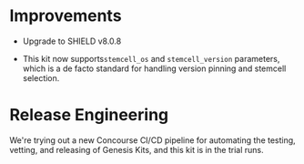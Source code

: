 # Improvements

- Upgrade to SHIELD v8.0.8

- This kit now supports`stemcell_os` and `stemcell_version`
  parameters, which is a de facto standard for handling version
  pinning and stemcell selection.

# Release Engineering

We're trying out a new Concourse CI/CD pipeline for automating the
testing, vetting, and releasing of Genesis Kits, and this kit is
in the trial runs.
